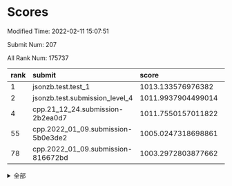 # Scores

Modified Time: 2022-02-11 15:07:51

Submit Num: 207

All Rank Num: 175737

| rank |               submit               |       score        |       sigma        | pk_num |
| :--- | :--------------------------------- | :----------------- | :----------------- | :----- |
| 1    | jsonzb.test.test_1                 | 1013.133576976382  | 0.8249325886901596 | 3395   |
| 2    | jsonzb.test.submission_level_4     | 1011.9937904499014 | 0.7773889888322014 | 3398   |
| 4    | cpp.21_12_24.submission-2b2ea0d7   | 1011.7550157011822 | 0.7642224675806383 | 3396   |
| 55   | cpp.2022_01_09.submission-5b0e3de2 | 1005.0247318698861 | 0.725002517302695  | 3399   |
| 78   | cpp.2022_01_09.submission-816672bd | 1003.2972803877662 | 0.7041521119363994 | 3394   |


<details>
<summary>全部</summary>

| rank |                 submit                 |       score        |       sigma        | pk_num |
| :--- | :------------------------------------- | :----------------- | :----------------- | :----- |
| 1    | jsonzb.test.test_1                     | 1013.133576976382  | 0.8249325886901596 | 3395   |
| 2    | jsonzb.test.submission_level_4         | 1011.9937904499014 | 0.7773889888322014 | 3398   |
| 3    | gobigger.level_3.submission_level_3_27 | 1011.7737836221397 | 0.7715835512926844 | 3399   |
| 4    | cpp.21_12_24.submission-2b2ea0d7       | 1011.7550157011822 | 0.7642224675806383 | 3396   |
| 5    | gobigger.level_3.submission_level_3_29 | 1011.441039080663  | 0.7592683409634287 | 3397   |
| 6    | gobigger.level_3.submission_level_3_28 | 1011.1068346960624 | 0.7811450702691956 | 3396   |
| 7    | gobigger.level_3.submission_level_3_36 | 1010.996593284559  | 0.7720287733265754 | 3403   |
| 8    | gobigger.level_3.submission_level_3_26 | 1010.9960266046277 | 0.7665464019521876 | 3394   |
| 9    | gobigger.level_3.submission_level_3_15 | 1010.9619091339989 | 0.7715254202763832 | 3401   |
| 10   | gobigger.level_3.submission_level_3_20 | 1010.8882193036018 | 0.7666941442635121 | 3392   |
| 11   | gobigger.level_3.submission_level_3_2  | 1010.8652752445981 | 0.7866943802923357 | 3391   |
| 12   | gobigger.level_3.submission_level_3_46 | 1010.8149080206929 | 0.7696550001752122 | 3393   |
| 13   | gobigger.level_3.submission_level_3_9  | 1010.7347481832072 | 0.7615917377052206 | 3394   |
| 14   | gobigger.level_3.submission_level_3_48 | 1010.6732459897507 | 0.7678096547086642 | 3393   |
| 15   | gobigger.level_3.submission_level_3_41 | 1010.6630911641068 | 0.7699107793003095 | 3398   |
| 16   | gobigger.level_3.submission_level_3_38 | 1010.6620549451699 | 0.7697163595705889 | 3391   |
| 17   | gobigger.level_3.submission_level_3_10 | 1010.659301751883  | 0.7416342464252814 | 3398   |
| 18   | gobigger.level_3.submission_level_3_11 | 1010.5991714694978 | 0.7466736401324882 | 3396   |
| 19   | gobigger.level_3.submission_level_3_43 | 1010.5816336265725 | 0.7733199129423932 | 3394   |
| 20   | gobigger.level_3.submission_level_3_5  | 1010.4427295775725 | 0.7786757906243289 | 3398   |
| 21   | gobigger.level_3.submission_level_3_3  | 1010.3237538286315 | 0.7471060185857833 | 3390   |
| 22   | gobigger.level_3.submission_level_3_8  | 1010.2752551479508 | 0.772330468192409  | 3397   |
| 23   | gobigger.level_3.submission_level_3_32 | 1010.2441269028204 | 0.7939036494903587 | 3395   |
| 24   | gobigger.level_3.submission_level_3_39 | 1010.221393262731  | 0.7411836992884168 | 3396   |
| 25   | gobigger.level_3.submission_level_3_21 | 1010.2125180926699 | 0.7662343568455746 | 3394   |
| 26   | gobigger.level_3.submission_level_3_16 | 1010.1819233156641 | 0.7501976452694592 | 3389   |
| 27   | gobigger.level_3.submission_level_3_31 | 1010.1330658846252 | 0.7543514211496734 | 3396   |
| 28   | gobigger.level_3.submission_level_3_42 | 1010.03552115121   | 0.7616222729854086 | 3397   |
| 29   | gobigger.level_3.submission_level_3_13 | 1009.9750370233415 | 0.7677977267387467 | 3393   |
| 30   | gobigger.level_3.submission_level_3_6  | 1009.9749112405527 | 0.7678638314599362 | 3391   |
| 31   | gobigger.level_3.submission_level_3_0  | 1009.9292534296486 | 0.7837161788557514 | 3406   |
| 32   | gobigger.level_3.submission_level_3_24 | 1009.8952159012167 | 0.7575845988369135 | 3399   |
| 33   | gobigger.level_3.submission_level_3_47 | 1009.8772605784367 | 0.7503191713800114 | 3396   |
| 34   | gobigger.level_3.submission_level_3_19 | 1009.8569868325312 | 0.761945543592415  | 3392   |
| 35   | gobigger.level_3.submission_level_3_35 | 1009.7255426183219 | 0.7658264006866766 | 3397   |
| 36   | gobigger.level_3.submission_level_3_4  | 1009.7160678315082 | 0.7401560301632827 | 3400   |
| 37   | gobigger.level_3.submission_level_3_40 | 1009.606826977663  | 0.7624430181578827 | 3398   |
| 38   | gobigger.level_3.submission_level_3_18 | 1009.5227050053008 | 0.7486725004899919 | 3399   |
| 39   | gobigger.level_3.submission_level_3_37 | 1009.5046330340793 | 0.7349222245394297 | 3390   |
| 40   | gobigger.level_3.submission_level_3_1  | 1009.4526872432751 | 0.7558903676128996 | 3401   |
| 41   | gobigger.level_3.submission_level_3_12 | 1009.4265323692408 | 0.7686601908970088 | 3402   |
| 42   | gobigger.level_3.submission_level_3_23 | 1009.4161533048908 | 0.7745660072563786 | 3398   |
| 43   | gobigger.level_3.submission_level_3_30 | 1009.4023599553094 | 0.7400722881209534 | 3394   |
| 44   | gobigger.level_3.submission_level_3_33 | 1009.3673812272006 | 0.7574447265593287 | 3393   |
| 45   | gobigger.level_3.submission_level_3_45 | 1009.3415849893871 | 0.7613184299329441 | 3395   |
| 46   | gobigger.level_3.submission_level_3_22 | 1008.981934928909  | 0.7476060709445477 | 3395   |
| 47   | gobigger.level_3.submission_level_3_25 | 1008.978845991027  | 0.7544733215429338 | 3389   |
| 48   | gobigger.level_3.submission_level_3_7  | 1008.8268461806456 | 0.7482383692621374 | 3396   |
| 49   | gobigger.level_3.submission_level_3_49 | 1008.8259322024026 | 0.7408046047918074 | 3393   |
| 50   | gobigger.level_3.submission_level_3_14 | 1008.6646966951162 | 0.7542431562130252 | 3389   |
| 51   | gobigger.level_3.submission_level_3_17 | 1008.1966159077759 | 0.7314152426232956 | 3395   |
| 52   | gobigger.level_3.submission_level_3_44 | 1008.1773729890148 | 0.7390658891050857 | 3392   |
| 53   | gobigger.level_3.submission_level_3_34 | 1007.9821559149392 | 0.72885185029362   | 3397   |
| 54   | gobigger.level_1.submission_level_1_10 | 1005.1783841076755 | 0.7149149950570788 | 3396   |
| 55   | cpp.2022_01_09.submission-5b0e3de2     | 1005.0247318698861 | 0.725002517302695  | 3399   |
| 56   | gobigger.level_1.submission_level_1_26 | 1004.5765380931114 | 0.7294548770839057 | 3399   |
| 57   | gobigger.level_1.submission_level_1_15 | 1004.5107989653037 | 0.7132312413864269 | 3398   |
| 58   | gobigger.level_1.submission_level_1_22 | 1004.4577219018377 | 0.7255550019336783 | 3393   |
| 59   | gobigger.level_1.submission_level_1_6  | 1004.4235829959148 | 0.7204562304113694 | 3399   |
| 60   | gobigger.level_1.submission_level_1_43 | 1004.2940140108648 | 0.7161654365794631 | 3395   |
| 61   | gobigger.level_1.submission_level_1_1  | 1004.1979735956353 | 0.7195232424031717 | 3393   |
| 62   | gobigger.level_1.submission_level_1_29 | 1004.180501321604  | 0.719030862592986  | 3398   |
| 63   | gobigger.level_1.submission_level_1_4  | 1004.1323252703042 | 0.7194541049363085 | 3395   |
| 64   | gobigger.level_1.submission_level_1_34 | 1004.0748840628677 | 0.7278913759322992 | 3394   |
| 65   | gobigger.level_1.submission_level_1_23 | 1003.9142896750948 | 0.7171479215601061 | 3396   |
| 66   | gobigger.level_1.submission_level_1_18 | 1003.903047413726  | 0.7097893523439296 | 3400   |
| 67   | gobigger.level_1.submission_level_1_47 | 1003.788659431179  | 0.7320168727417448 | 3393   |
| 68   | gobigger.level_1.submission_level_1_2  | 1003.7583103921687 | 0.7167559184797734 | 3395   |
| 69   | gobigger.level_1.submission_level_1_21 | 1003.645660032679  | 0.7234005797816359 | 3393   |
| 70   | gobigger.level_1.submission_level_1_46 | 1003.6307868904021 | 0.7371244768323966 | 3399   |
| 71   | gobigger.level_1.submission_level_1_33 | 1003.5954686136241 | 0.7224345646258206 | 3396   |
| 72   | gobigger.level_1.submission_level_1_42 | 1003.4875843751062 | 0.7224415582906839 | 3400   |
| 73   | gobigger.level_1.submission_level_1_20 | 1003.4772447795915 | 0.7270184238780328 | 3397   |
| 74   | gobigger.level_1.submission_level_1_11 | 1003.4473371812214 | 0.7195210693920037 | 3395   |
| 75   | gobigger.level_1.submission_level_1_13 | 1003.3788985826523 | 0.7076849754506793 | 3391   |
| 76   | gobigger.level_1.submission_level_1_31 | 1003.3522472055582 | 0.7182964034499096 | 3392   |
| 77   | gobigger.level_1.submission_level_1_39 | 1003.3396014100748 | 0.7143567420539121 | 3396   |
| 78   | cpp.2022_01_09.submission-816672bd     | 1003.2972803877662 | 0.7041521119363994 | 3394   |
| 79   | gobigger.level_1.submission_level_1_35 | 1003.2906246587203 | 0.7295974578952497 | 3397   |
| 80   | gobigger.level_1.submission_level_1_38 | 1003.2866095437737 | 0.728642234056186  | 3401   |
| 81   | gobigger.level_1.submission_level_1_5  | 1003.2658969764706 | 0.7196803032784564 | 3400   |
| 82   | gobigger.level_1.submission_level_1_0  | 1003.26488887663   | 0.733138831709695  | 3391   |
| 83   | gobigger.level_1.submission_level_1_8  | 1003.2269042779316 | 0.7201923596000839 | 3393   |
| 84   | gobigger.level_1.submission_level_1_48 | 1003.2230212346631 | 0.7185610906235128 | 3398   |
| 85   | gobigger.level_1.submission_level_1_14 | 1003.1274307404066 | 0.7216905013490912 | 3400   |
| 86   | gobigger.level_1.submission_level_1_41 | 1003.0574754387665 | 0.718246862132916  | 3396   |
| 87   | gobigger.level_1.submission_level_1_17 | 1003.0144285132233 | 0.7047083025204605 | 3394   |
| 88   | gobigger.level_1.submission_level_1_36 | 1002.9525010489231 | 0.7084941288249064 | 3391   |
| 89   | gobigger.level_1.submission_level_1_9  | 1002.9521655715371 | 0.7254044509336249 | 3391   |
| 90   | gobigger.level_1.submission_level_1_27 | 1002.9322372136351 | 0.7126846280389507 | 3396   |
| 91   | gobigger.level_1.submission_level_1_30 | 1002.9258894465095 | 0.7021579782618447 | 3402   |
| 92   | gobigger.level_1.submission_level_1_44 | 1002.9009886173767 | 0.7252537019503766 | 3396   |
| 93   | gobigger.level_1.submission_level_1_24 | 1002.8504538195087 | 0.7191610619894737 | 3402   |
| 94   | gobigger.level_1.submission_level_1_37 | 1002.8154233603423 | 0.7065970676869353 | 3388   |
| 95   | gobigger.level_1.submission_level_1_3  | 1002.7589922185069 | 0.700251937729939  | 3394   |
| 96   | gobigger.level_1.submission_level_1_7  | 1002.6235800896616 | 0.7060700962769182 | 3393   |
| 97   | gobigger.level_1.submission_level_1_49 | 1002.5888239316705 | 0.7109290840060555 | 3399   |
| 98   | gobigger.level_1.submission_level_1_40 | 1002.5756789344097 | 0.7251626087797431 | 3396   |
| 99   | gobigger.level_1.submission_level_1_12 | 1002.3643890937728 | 0.7309534094527997 | 3391   |
| 100  | gobigger.level_1.submission_level_1_16 | 1002.3024416048719 | 0.709791349758113  | 3395   |
| 101  | gobigger.level_1.submission_level_1_32 | 1002.2545101925026 | 0.7185161834452668 | 3397   |
| 102  | gobigger.level_1.submission_level_1_19 | 1001.9858076179266 | 0.7159283761187984 | 3399   |
| 103  | gobigger.level_1.submission_level_1_25 | 1001.9839542137626 | 0.7166340439601055 | 3395   |
| 104  | gobigger.level_1.submission_level_1_45 | 1001.8831869093956 | 0.7105875032980266 | 3392   |
| 105  | gobigger.level_1.submission_level_1_28 | 1001.8081973806002 | 0.7151761274541535 | 3396   |
| 106  | gobigger.random.submission_random_27   | 997.2532714349122  | 0.7010055613767485 | 3393   |
| 107  | gobigger.random.submission_random_39   | 997.0307826323339  | 0.707762042982142  | 3395   |
| 108  | gobigger.random.submission_random_8    | 997.0287139483336  | 0.7053439568346802 | 3396   |
| 109  | gobigger.random.submission_random_29   | 996.9238598897583  | 0.7040297313037048 | 3395   |
| 110  | gobigger.random.submission_random_5    | 996.8935717314554  | 0.7111699717085845 | 3398   |
| 111  | gobigger.random.submission_random_48   | 996.7925226914392  | 0.7220978662119701 | 3395   |
| 112  | gobigger.random.submission_random_2    | 996.7920513275634  | 0.7101678269979792 | 3397   |
| 113  | gobigger.random.submission_random_25   | 996.7599415097438  | 0.7132828186742026 | 3402   |
| 114  | gobigger.random.submission_random_26   | 996.476362929038   | 0.7059728859898108 | 3396   |
| 115  | gobigger.random.submission_random_7    | 996.465929177697   | 0.7162692541331913 | 3397   |
| 116  | gobigger.random.submission_random_24   | 996.4299099695368  | 0.6987568834362509 | 3397   |
| 117  | gobigger.random.submission_random_32   | 996.3332045777365  | 0.7096212884170772 | 3401   |
| 118  | gobigger.random.submission_random_17   | 996.3085167140607  | 0.7093393791199417 | 3399   |
| 119  | gobigger.random.submission_random_16   | 996.3018469944928  | 0.7052837021628982 | 3397   |
| 120  | gobigger.random.submission_random_37   | 996.2997682291137  | 0.7119830945055969 | 3396   |
| 121  | gobigger.random.submission_random_3    | 996.2747976400908  | 0.7198577294182938 | 3396   |
| 122  | gobigger.random.submission_random_43   | 996.1168436407835  | 0.705040111164995  | 3397   |
| 123  | gobigger.random.submission_random_10   | 996.1129284792636  | 0.7192615403245195 | 3395   |
| 124  | gobigger.random.submission_random_35   | 996.0442442210851  | 0.7154440572131745 | 3401   |
| 125  | gobigger.random.submission_random_0    | 996.030855676512   | 0.7156566825681218 | 3401   |
| 126  | gobigger.random.submission_random_49   | 996.0132082153794  | 0.7078193483171424 | 3395   |
| 127  | gobigger.random.submission_random_40   | 995.9670442637401  | 0.7187434534305611 | 3396   |
| 128  | gobigger.random.submission_random_30   | 995.9610748077653  | 0.6925368636727651 | 3393   |
| 129  | gobigger.random.submission_random_42   | 995.9528912946846  | 0.7143171893602174 | 3393   |
| 130  | gobigger.random.submission_random_31   | 995.9384679461393  | 0.7127558273282858 | 3398   |
| 131  | gobigger.random.submission_random_9    | 995.9181510393191  | 0.7114675993215409 | 3398   |
| 132  | gobigger.random.submission_random_34   | 995.8813878390407  | 0.7097376107308572 | 3395   |
| 133  | gobigger.random.submission_random_18   | 995.8809479125648  | 0.7024609904846963 | 3400   |
| 134  | gobigger.random.submission_random_45   | 995.8316698497844  | 0.7176057181950493 | 3393   |
| 135  | gobigger.random.submission_random_21   | 995.8202865891604  | 0.7099965357970573 | 3395   |
| 136  | gobigger.random.submission_random_46   | 995.758235403528   | 0.7165348781849474 | 3393   |
| 137  | gobigger.random.submission_random_33   | 995.7522308243874  | 0.7002880699561063 | 3390   |
| 138  | gobigger.random.submission_random_44   | 995.7198297446089  | 0.7109356248712778 | 3396   |
| 139  | gobigger.random.submission_random_38   | 995.6628838930644  | 0.7188107650542267 | 3401   |
| 140  | gobigger.random.submission_random_23   | 995.6480690895546  | 0.7212633134353242 | 3397   |
| 141  | gobigger.random.submission_random_36   | 995.6416633288159  | 0.7345201060240983 | 3397   |
| 142  | gobigger.random.submission_random_14   | 995.5683806908464  | 0.7026540135853512 | 3396   |
| 143  | gobigger.random.submission_random_6    | 995.5653877244512  | 0.7167823662518099 | 3394   |
| 144  | gobigger.random.submission_random_11   | 995.5634098683905  | 0.726731783883941  | 3392   |
| 145  | gobigger.random.submission_random_4    | 995.5236120224067  | 0.7245747218960807 | 3398   |
| 146  | gobigger.random.submission_random_13   | 995.4587356450053  | 0.7153878626876945 | 3392   |
| 147  | gobigger.random.submission_random_20   | 995.3722757302698  | 0.716647931825935  | 3394   |
| 148  | gobigger.random.submission_random_22   | 995.325673696367   | 0.7210491302558937 | 3395   |
| 149  | gobigger.random.submission_random_28   | 995.3195851560206  | 0.7382284415562328 | 3396   |
| 150  | gobigger.random.submission_random_15   | 995.3168338722801  | 0.7112065749090388 | 3397   |
| 151  | gobigger.random.submission_random_12   | 995.2861002098389  | 0.7220563774574505 | 3393   |
| 152  | gobigger.random.submission_random_19   | 995.1186581574414  | 0.7108851253549284 | 3394   |
| 153  | gobigger.random.submission_random_41   | 995.0594811874768  | 0.725945612515201  | 3394   |
| 154  | gobigger.random.submission_random_47   | 994.9961428246659  | 0.7225823793520049 | 3393   |
| 155  | gobigger.random.submission_random_1    | 993.9727540610413  | 0.712624958140042  | 3393   |
| 156  | gobigger.level_2.submission_level_2_49 | 993.8375811686877  | 0.7313073250807036 | 3394   |
| 157  | gobigger.level_2.submission_level_2_27 | 993.523401428729   | 0.7377849684844691 | 3392   |
| 158  | gobigger.level_2.submission_level_2_47 | 993.154261083979   | 0.7411443915215611 | 3401   |
| 159  | gobigger.level_2.submission_level_2_36 | 993.1186381371145  | 0.7295514901742732 | 3399   |
| 160  | gobigger.level_2.submission_level_2_24 | 993.0384980637702  | 0.7443985959256504 | 3394   |
| 161  | gobigger.level_2.submission_level_2_13 | 992.9169562076393  | 0.7454072236917404 | 3398   |
| 162  | gobigger.level_2.submission_level_2_21 | 992.8165049103615  | 0.7269483674771278 | 3396   |
| 163  | gobigger.level_2.submission_level_2_18 | 992.7381606269284  | 0.7596495865280455 | 3396   |
| 164  | gobigger.level_2.submission_level_2_29 | 992.6696230729935  | 0.7430454787606593 | 3398   |
| 165  | gobigger.level_2.submission_level_2_12 | 992.6665126981061  | 0.742843775779875  | 3397   |
| 166  | gobigger.level_2.submission_level_2_46 | 992.6576240715578  | 0.7497095279885472 | 3397   |
| 167  | gobigger.level_2.submission_level_2_40 | 992.6492161227864  | 0.7537450588357276 | 3400   |
| 168  | gobigger.level_2.submission_level_2_31 | 992.6206407860107  | 0.7273629616104222 | 3392   |
| 169  | gobigger.level_2.submission_level_2_6  | 992.5371469005275  | 0.7379373678083875 | 3392   |
| 170  | gobigger.level_2.submission_level_2_16 | 992.4958703801991  | 0.733632044383831  | 3396   |
| 171  | gobigger.level_2.submission_level_2_30 | 992.4883800797157  | 0.7392844751982628 | 3396   |
| 172  | gobigger.level_2.submission_level_2_45 | 992.4208201674425  | 0.7480002867061338 | 3401   |
| 173  | gobigger.level_2.submission_level_2_43 | 992.3856145060845  | 0.7371265038718441 | 3397   |
| 174  | gobigger.level_2.submission_level_2_22 | 992.3462910148023  | 0.7477717471912454 | 3395   |
| 175  | gobigger.level_2.submission_level_2_32 | 992.329508395393   | 0.7383053331762574 | 3394   |
| 176  | gobigger.level_2.submission_level_2_20 | 992.3101436706254  | 0.7317102373065353 | 3394   |
| 177  | gobigger.level_2.submission_level_2_14 | 992.2087098656124  | 0.7451121741380452 | 3397   |
| 178  | gobigger.level_2.submission_level_2_7  | 992.189187431639   | 0.7387670586627335 | 3395   |
| 179  | gobigger.level_2.submission_level_2_10 | 992.1883697829628  | 0.7418697694881747 | 3395   |
| 180  | gobigger.level_2.submission_level_2_9  | 992.0477336565763  | 0.7284603367650874 | 3394   |
| 181  | gobigger.level_2.submission_level_2_26 | 991.9733699281737  | 0.7538956400632377 | 3401   |
| 182  | gobigger.level_2.submission_level_2_41 | 991.9421889582316  | 0.7432182085737684 | 3402   |
| 183  | gobigger.level_2.submission_level_2_5  | 991.88954855978    | 0.7404529372236439 | 3399   |
| 184  | gobigger.level_2.submission_level_2_38 | 991.8764631660044  | 0.7505305403462896 | 3394   |
| 185  | gobigger.level_2.submission_level_2_2  | 991.8763115844393  | 0.752773720207085  | 3399   |
| 186  | gobigger.level_2.submission_level_2_44 | 991.8747784879806  | 0.7299126973896508 | 3398   |
| 187  | gobigger.level_2.submission_level_2_23 | 991.8375071853153  | 0.7420786593804839 | 3397   |
| 188  | gobigger.level_2.submission_level_2_11 | 991.7147654176125  | 0.7393123176969465 | 3395   |
| 189  | gobigger.level_2.submission_level_2_0  | 991.7136973117487  | 0.7262930485732962 | 3396   |
| 190  | gobigger.level_2.submission_level_2_8  | 991.6910930555896  | 0.750574812430505  | 3390   |
| 191  | gobigger.level_2.submission_level_2_42 | 991.6730966148629  | 0.7527131881768986 | 3400   |
| 192  | gobigger.level_2.submission_level_2_39 | 991.6260731403718  | 0.7680810311608515 | 3394   |
| 193  | gobigger.level_2.submission_level_2_25 | 991.5724358689552  | 0.7475200867126989 | 3400   |
| 194  | gobigger.level_2.submission_level_2_35 | 991.5262072017312  | 0.7599061478731579 | 3401   |
| 195  | gobigger.level_2.submission_level_2_4  | 991.5090477984634  | 0.768613039512205  | 3395   |
| 196  | gobigger.level_2.submission_level_2_48 | 991.4906273492253  | 0.7432531824815793 | 3396   |
| 197  | gobigger.level_2.submission_level_2_34 | 991.3432073634784  | 0.7574463032231088 | 3398   |
| 198  | gobigger.level_2.submission_level_2_3  | 991.2414403919063  | 0.7572116039198598 | 3396   |
| 199  | gobigger.level_2.submission_level_2_28 | 991.0824789141476  | 0.7712289136536503 | 3395   |
| 200  | gobigger.level_2.submission_level_2_1  | 991.0754064359403  | 0.7537079380497734 | 3392   |
| 201  | gobigger.level_2.submission_level_2_37 | 990.859903291418   | 0.7414651749982422 | 3401   |
| 202  | gobigger.level_2.submission_level_2_17 | 990.5653139091548  | 0.7453672847203123 | 3396   |
| 203  | gobigger.level_2.submission_level_2_15 | 990.5116049509662  | 0.7801086365824073 | 3396   |
| 204  | gobigger.level_2.submission_level_2_19 | 990.1629649268506  | 0.7833870205294314 | 3398   |
| 205  | gobigger.level_2.submission_level_2_33 | 989.3753267206353  | 0.7936143298927055 | 3395   |
| 206  | gobigger.none.submission_none_0        | 977.5430317621407  | 1.287546584533482  | 3398   |
| 207  | gobigger.none.submission_none_1        | 977.4494951576562  | 1.2910657313872445 | 3394   |

</details>
